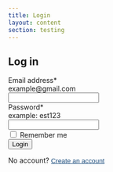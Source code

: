 ```yaml
---
title: Login
layout: content
section: testing
---
```


<style>
  .hidden {
    display: none;
  }
</style>

<div id="task-wrap">
  <div id="login-wrap">
    <h2 class="mt-5 mb-4">Log in</h2>
    <div class="mb-4">
      <label for="email" class="form-label">Email address<span>*</span></label>
      <div class="form-text">example@gmail.com</div>
      <input type="email" class="form-control" id="email">
    </div>
    <div class="mb-4">
      <label for="password" class="form-label">Password<span>*</span></label>
      <div class="form-text">example: est123</div>
      <input type="password" class="form-control" id="password">
    </div>
    <div class="form-check mb-4">
      <input class="form-check-input" type="checkbox" value="" id="flexCheckDefault">
      <label class="form-check-label" for="flexCheckDefault">
        Remember me
      </label>
    </div>
    <div class="mb-4">
      <button type="button" onclick="complete_task()" class="btn btn-primary">Login</button>
    </div>
    <p>No account? <button style="padding: 0;border: 0;background: transparent;text-decoration: underline;color: #15487A;" onclick="showCreateAccount()">Create an account</button></p>
  </div>

  <div id="create-account-wrap" class="hidden">
    <h2 class="mt-5 mb-4">Create an account</h2>
    <div class="mb-4">
      <label for="name" class="form-label">Full name</label>
      <input type="text" class="form-control" id="name">
    </div>
    <div class="mb-4">
      <label for="email" class="form-label">Email address<span>*</span></label>
      <div class="form-text">example@gmail.com</div>
      <input type="email" class="form-control" id="email">
    </div>
    <div class="mb-4">
      <label for="password" class="form-label">Password<span>*</span></label>
      <div class="form-text strong">
        <ul>
          <li>Must be at least 10 characters in length</li>
          <li>Must contain both upper and lowercase characters</li>
        </ul>
      </div>
      <input type="password" class="form-control" id="password">
    </div>
    <div class="mb-4">
      <label for="confirm_password" class="form-label">Confirm password<span>*</span></label>
      <div class="form-text strong">
        Re-enter the password you entered above
      </div>
      <input type="password" class="form-control" id="confirm_password">
    </div>
    <fieldset class="form-check mb-4">
      <legend>Terms and conditions</legend>
      <input class="form-check-input" type="checkbox" value="" id="flexCheckDefault">
      <label class="form-check-label" for="flexCheckDefault">
        By submitting this form you consent to Energy Saving Trust contacting you. You can opt-out from receiving these updates at any time. Please read our privacy policy for more information.
      </label>
    </fieldset>
    <div class="mb-4">
      <button onclick="complete_task()" type="button" class="btn btn-primary">Create account</button>
    </div>

    <p>Have an account? <button style="padding: 0;border: 0;background: transparent;text-decoration: underline;color: #15487A;" onclick="showLogin()">Log in</button></p>
  </div>
</div>

<div style="display: none;flex-direction: column;justify-content: center;align-items: center;" class="mt-5" id="completed">
  <h2 style="text-align: center">Task successfully completed</h2>
  <a href="/testing/content.html" type="button" class="btn btn-primary mt-4">Next task</a>
</div>


<script>
  document.querySelector('#primary-nav').style.display = 'none';
  document.getElementById('test-nav').style.display = 'block';
  document.getElementById('test-back').href = '/testing/contact-form.html';
  document.getElementById('test-next').href = '/testing/content.html';
  document.getElementById('sidebar').style.display = 'none';

  function showCreateAccount() {
    document.getElementById('login-wrap').classList.add('hidden');
    document.getElementById('create-account-wrap').classList.remove('hidden');
  }

  function showLogin() {
    document.getElementById('create-account-wrap').classList.add('hidden');
    document.getElementById('login-wrap').classList.remove('hidden');
  }

  function complete_task() {
      document.getElementById('task-wrap').style.display = 'none';
      document.getElementById('completed').style.display = 'flex';
    }
</script>
